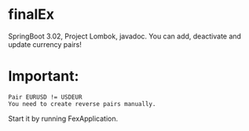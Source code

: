 # finalEx
SpringBoot 3.02, Project Lombok, javadoc.
You can add, deactivate and update currency pairs!

# Important:

    Pair EURUSD != USDEUR
    You need to create reverse pairs manually.
Start it by running FexApplication.

    